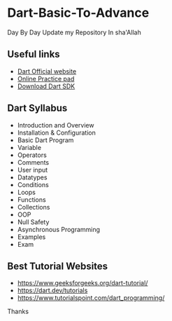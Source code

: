 # Dart-Basic-To-Advance
Day By Day Update my Repository In sha'Allah 





## Useful links

 - [Dart Official website](https://dart.dev/.)
 - [Online Practice pad](DartPad.)
 - [Download Dart SDK](https://dart.dev/get-dart/archive.)
 
## Dart Syllabus

- Introduction and Overview
- Installation & Configuration
- Basic Dart Program
- Variable
- Operators
- Comments
- User input
- Datatypes
- Conditions
- Loops
- Functions
- Collections
- OOP
- Null Safety
- Asynchronous Programming
- Examples
- Exam
 
 ## Best Tutorial Websites

 - https://www.geeksforgeeks.org/dart-tutorial/
 - https://dart.dev/tutorials
 - https://www.tutorialspoint.com/dart_programming/

Thanks

